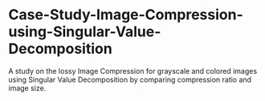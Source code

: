 # Case-Study-Image-Compression-using-Singular-Value-Decomposition
A study on the lossy Image Compression for grayscale and colored images using Singular Value Decomposition by comparing compression ratio and image size.
